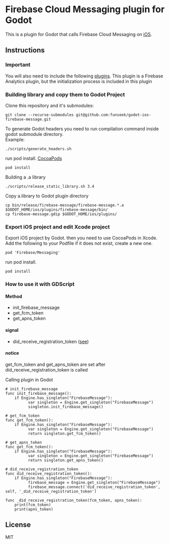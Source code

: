 # Firebase Cloud Messaging plugin for Godot
This is a plugin for Godot that calls Firebase Cloud Messaging on [iOS](https://firebase.google.com/docs/cloud-messaging/ios/client).

## Instructions

### Important
You will also need to include the following [plugins](https://github.com/funseek/godot-ios-firebase-analytics). This plugin is a Firebase Analytics plugin, but the initialization process is included in this plugin

### Building library and copy them to Godot Project
Clone this repository and it's submodules:
```
git clone --recurse-submodules git@github.com:funseek/godot-ios-firebase-message.git
```

To generate Godot headers you need to run compilation command inside godot submodule directory.   
Example:
```
./scripts/generate_headers.sh
```

run pod install. [CocoaPods](https://cocoapods.org/)
```
pod install
```

Building a .a library
```
./scripts/release_static_library.sh 3.4
```

Copy a.library to Godot plugin directory
```
cp bin/release/firebase-message/firebase-message.*.a $GODOT_HOME/ios/plugins/firebase-message/bin/
cp firebase-message.gdip $GODOT_HOME/ios/plugins/
```


### Export iOS project and edit Xcode project
Export iOS project by Godot. then you need to use CocoaPods in Xcode. Add the following to your Podfile if it does not exist, create a new one.
```
pod 'Firebase/Messaging'
```

run pod install.
```
pod install
```

### How to use it with GDScript

#### Method
* init_firebase_message
* get_fcm_token
* get_apns_token
#### signal
* did_receive_registration_token ([see](https://firebase.google.com/docs/cloud-messaging/ios/client?hl=en#monitor-token-refresh))

#### notice
get_fcm_token and get_apns_token are set after did_receive_registration_token is called

Calling plugin in Godot
```gdscript
# init_firebase_message
func init_firebase_message():
	if Engine.has_singleton("FirebaseMessage"):
		  var singleton = Engine.get_singleton("FirebaseMessage")
		  singleton.init_firebase_message()

# get_fcm_token
func get_fcm_token():
	if Engine.has_singleton("FirebaseMessage"):
		  var singleton = Engine.get_singleton("FirebaseMessage")
		  return singleton.get_fcm_token()

# get_apns_token
func get_fcm_token():
	if Engine.has_singleton("FirebaseMessage"):
		  var singleton = Engine.get_singleton("FirebaseMessage")
		  return singleton.get_apns_token()
		
# did_receive_registration_token
func did_receive_registration_token():
	if Engine.has_singleton("FirebaseMessage"):
		  firebase_message = Engine.get_singleton("FirebaseMessage")
		  firebase_message.connect('did_receive_registration_token', self, '_did_receive_registration_token')

func _did_receive_registration_token(fcm_token, apns_token):
	print(fcm_token)
	print(apns_token)
```

## License
MIT
